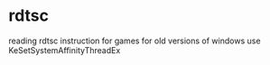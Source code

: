 # rdtsc
reading rdtsc instruction for games
for old versions of windows use KeSetSystemAffinityThreadEx
